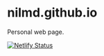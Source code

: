 # nilmd.github.io
Personal web page.

[![Netlify Status](https://api.netlify.com/api/v1/badges/275e246a-92d7-4258-846b-203bf18f1154/deploy-status)](https://app.netlify.com/sites/delightful-liger-6214e5/deploys)
